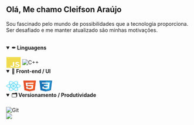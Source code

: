 <h2> Olá, Me chamo Cleifson Araújo </h2>

Sou fascinado pelo mundo de possibilidades que a tecnologia proporciona. Ser desafiado e me manter atualizado são minhas motivações.

<br>
<details open>
<summary>
  <strong>✒ Linguagens</strong>
</summary>
<br>

  <img align="center" alt="Js" height="30" width="40" src="https://raw.githubusercontent.com/devicons/devicon/master/icons/javascript/javascript-plain.svg">  
  <img align="center" alt="C++" height="30" width="40" src="https://cdn.jsdelivr.net/gh/devicons/devicon/icons/cplusplus/cplusplus-original.svg" />
          
</details>

<details open>
<summary>
  <strong>🎨 Front-end / UI</strong>
</summary>
<br>

  <img align="center" alt="React" height="30" width="40" src="https://raw.githubusercontent.com/devicons/devicon/master/icons/react/react-original.svg">
  <img align="center" alt="HTML" height="30" width="40" src="https://raw.githubusercontent.com/devicons/devicon/master/icons/html5/html5-original.svg">
  <img align="center" alt="CSS" height="30" width="40" src="https://raw.githubusercontent.com/devicons/devicon/master/icons/css3/css3-original.svg">

</details>

<details open>
<summary>
  <strong>🗂 Versionamento / Produtividade</strong>
</summary>
<br>
  
  <img align="center" alt="Git" height="30" width="40" src="https://cdn.jsdelivr.net/gh/devicons/devicon/icons/git/git-original.svg" />
                          
</details>

<div align="left">
  <a href="https://github.com/Cleyfson">
  <img height="180em" src="https://github-readme-stats.vercel.app/api/top-langs/?username=Cleyfson&layout=compact&langs_count=7&theme=dracula"/>
</div>
